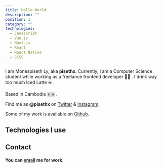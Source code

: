 ```yaml
---
title: Hello World
description: ""
position: 1
category: ""
technologies:
  - Javascript
  - Vue.js
  - Nuxt.js
  - React
  - React Native
  - SCSS
---
```


I am Monespiseth Ly, aka **pisethx**. Currently, I am a Computer Science student while working as a freelance frontend developer 👨‍💻 . I drink way too much Iced Latte ☕️ .

Based in Cambodia 🇰🇭 .

Find me as **@pisethx** on [Twitter](https://twitter.com/pisethx) & [Instagram](https://instagram.com/pisethx).

Some of my work is available on [Github](https://github.com/pisethx).

<!-- <img src="/preview.png" class="light-img" width="1280" height="640" alt=""/>
<img src="/preview-dark.png" class="dark-img" width="1280" height="640" alt=""/> -->

<!-- [Module]() for [NuxtJS](https://nuxtjs.org). -->

<!-- <alert type="success">

Your documentation has been created successfully!

</alert> -->

## Technologies I use

<list :items="technologies"></list>

## Contact

#### You can [email](mailto:pisethlee111@gmail.com) me for work.
